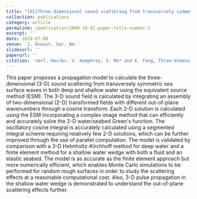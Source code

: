 ```yaml
---
title: "[01]Three-dimensional sound scattering from transversely symmetric surface waves in deep and shallow water using the equivalent source method (Highlight of the computational acoustics section)"
collection: publications
category: article
permalink: /publication/2009-10-01-paper-title-number-1
excerpt: ''
date: 2020-07-08
venue: 'J. Acoust. Soc. Am.'
slidesurl: ''
paperurl: ''
citation: '<b>T. He</b>, V. Humphrey, S. Mo* and E. Fang, Three-dimensional sound scattering from transversely symmetric surface waves in deep and shallow water using the equivalent source method, <i>J. Acoust. Soc. Am.</i> (IF: 2.1), 148, 73 (2020) (https://doi.org/10.1121/10.0001522)'
---
```

This paper proposes a propagation model to calculate the three-dimensional (3-D) sound scattering from transversely symmetric sea surface waves in both deep and shallow water using the equivalent source method (ESM). The 3-D sound field is calculated by integrating an assembly of two-dimensional (2-D) transformed fields with different out-of-plane wavenumbers through a cosine transform. Each 2-D solution is calculated using the ESM incorporating a complex image method that can efficiently and accurately solve the 2-D water/seabed Green's function. The oscillatory cosine integral is accurately calculated using a segmented integral scheme requiring relatively few 2-D solutions, which can be further improved through the use of parallel computation. The model is validated by comparison with a 3-D Helmholtz-Kirchhoff method for deep water and a finite element method for a shallow water wedge with both a fluid and an elastic seabed. The model is as accurate as the finite element approach but more numerically efficient, which enables Monte Carlo simulations to be performed for random rough surfaces in order to study the scattering effects at a reasonable computational cost. Also, 3-D pulse propagation in the shallow water wedge is demonstrated to understand the out-of-plane scattering effects further.
